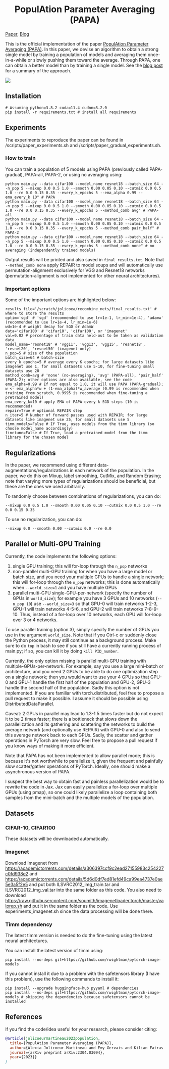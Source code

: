 <h1 align="center"> PopulAtion Parameter Averaging (PAPA) </h1>

<a href="https://arxiv.org/abs/2304.03094" target="_blank">Paper</a>, <a href="https://ajolicoeur.wordpress.com/papa" target="_blank">Blog</a> </h3>

This is the official implementation of the paper [PopulAtion Parameter Averaging (PAPA)](https://arxiv.org/abs/2304.03094). In this paper, we devise an algorithm to obtain a strong single model by training a population of models and averaging them once-in-a-while or slowly pushing them toward the average. Through PAPA, one can obtain a better model than by training a single model. See the [blog post](https://ajolicoeur.wordpress.com/papa) for a summary of the approach.

![](https://github.com/AlexiaJM/recombine_nets/blob/clean_for_release/assets/Old_Merging.gif)

## Installation

```
# Assuming python=3.8.2 cuda=11.4 cudnn=8.2.0
pip install -r requirements.txt # install all requirements
```

## Experiments

The experiments to reproduce the paper can be found in /scripts/paper_experiments.sh and /scripts/paper_gradual_experiments.sh.


### How to train

You can train a population of 5 models using PAPA (previously called PAPA-gradual), PAPA-all, PAPA-2, or using no averaging using:
```
python main.py --data cifar100 --model_name resnet18 --batch_size 64 --n_pop 5 --mixup 0.0 0.5 1.0 --smooth 0.00 0.05 0.10 --cutmix 0.0 0.5 1.0 --re 0.0 0.15 0.35 --every_k_epochs 5 --ema_alpha 0.99 --ema_every_k 10" # PAPA
python main.py --data cifar100 --model_name resnet18 --batch_size 64 --n_pop 5 --mixup 0.0 0.5 1.0 --smooth 0.00 0.05 0.10 --cutmix 0.0 0.5 1.0 --re 0.0 0.15 0.35 --every_k_epochs 5 --method_comb avg" # PAPA-all
python main.py --data cifar100 --model_name resnet18 --batch_size 64 --n_pop 5 --mixup 0.0 0.5 1.0 --smooth 0.00 0.05 0.10 --cutmix 0.0 0.5 1.0 --re 0.0 0.15 0.35 --every_k_epochs 5 --method_comb pair_half" # PAPA-2
python main.py --data cifar100 --model_name resnet18 --batch_size 64 --n_pop 5 --mixup 0.0 0.5 1.0 --smooth 0.00 0.05 0.10 --cutmix 0.0 0.5 1.0 --re 0.0 0.15 0.35 --every_k_epochs 5 --method_comb none" # no averaging (independently trained models)
```

Output results will be printed and also saved in `final_results.txt`. Note that ```--method_comb none``` apply REPAIR to model soups and 
will automatically use permutation-alignment exclusively for VGG and Resnet18 networks (permutation-alignment is not implemented for other neural architectures).

### Important options

Some of the important options are highlighted below:

```
results_file='/scratch/jolicoea/recombine_nets/final_results.txt' # where to store the results
optim='sgd' # 'sgd' (recommended to use lr=1e-1, lr_min=1e-4), 'adamw' (recommended to use lr=1e-4, lr_min=1e-6)
wd=1e-4 # weight decay for SGD or AdamW
data='cifar100' # 'cifar10', 'cifar100', or 'imagenet'
val=0.02 # percentage of train data held-out to be taken as validation data
model_name='resnet18' # 'vgg11', 'vgg13', 'vgg15', 'resnet18', 'resnet20', 'resnet50' (imagenet-only)
n_pop=5 # size of the population
batch_size=64 # batch-size
every_k_epochs=5 # average every K epochs; for large datasets like imagenet use 1, for small datasets use 5-10, for fine-tuning small datasets use 20
method_comb=avg # 'none' (no-averaging), 'avg' (PAPA-all), 'pair_half' (PAPA-2); other options are also available, see the code
ema_alpha=0.99 # If not equal to 1.0, it will use PAPA (PAPA-gradual); w <- ema_alpha*w + (1-ema_alpha)*w_average (0.99 is recommended when training from scratch, 0.9995 is recommended when fine-tuning a pretrained model)
ema_every_k=10 # apply EMA of PAPA every k SGD steps (10 is recommended)
repair=True # optional REPAIR step
n_iter=5 # Number of forward passes used with REPAIR; for large datasets like imagenet use 25, for small datasets use 5
timm_models=False # If True, uses models from the timm library (so choose model_name accordingly)
finetune=False # If True, load a pretrained model from the timm library for the chosen model
```


## Regularizations

In the paper, we recommend using different data-augmentations/regularizations in each network of the population. In the paper, we do this on Mixup, label smoothing, CutMix, and Random Erasing; note that varying more types of regularizations should be beneficial, but these are the ones we used arbitrarily.

To randomly choose between combinations of regularizations, you can do:
```
--mixup 0.0 0.5 1.0 --smooth 0.00 0.05 0.10 --cutmix 0.0 0.5 1.0 --re 0.0 0.15 0.35
```

To use no regularization, you can do:
```
--mixup 0.0 --smooth 0.00 --cutmix 0.0 --re 0.0
```


## Parallel or Multi-GPU Training

Currently, the code implements the following options:
1. single GPU training; this will for-loop through the ```n_pop``` networks
2. non-parallel multi-GPU training for when you have a large model or batch size, and you need your multiple GPUs to handle a single network; this will for-loop through the ```n_pop``` networks; this is done automatically when ```--world_size=1``` and you have multiple GPUs
3. parallel multi-GPU single-GPU-per-network (specify the number of GPUs in ```world_size```); for example you have 3 GPUs and 10 networks (```--n_pop 10```) use ```--world_size=3``` so that GPU-0 will train networks 1-2-3, GPU-1 will train networks 4-5-6, and GPU-2 will train networks 7-8-9-10. Thus, instead of a for-loop over 10 networks, each GPU will for-loop over 3 or 4 networks.

To use parallel training (option 3), simply specify the number of GPUs you use in the argument ```world_size```. Note that if you Ctrl-c or suddenly close the Python process, it may still continue as a background process. Make sure to do ```top``` in bash to see if you still have a currently running process of main.py; if so, you can kill it by doing ```kill PID_number```.

Currently, the only option missing is parallel multi-GPU training with multiple-GPUs-per-network. For example, say you use a large mini-batch or architecture, and you need 2 GPUs to be able to do one optimization step on a single network; then you would want to use your 4 GPUs so that GPU-0 and GPU-1 handle the first half of the population and GPU-2, GPU-3 handle the second half of the population. Sadly this option is not implemented. If you are familiar with torch.distributed, feel free to propose a pull request to make it possible. I assume it should be possible using DistributedDataParallel.

Caveat: 2 GPUs in parallel may lead to 1.3-1.5 times faster but do not expect it to be 2 times faster; there is a bottleneck that slows down the parallelization and its gathering and scattering the networks to build the average network (and optionally use REPAIR) with GPU-0 and also to send this average network back to each GPUs. Sadly, the scatter and gather operations in PyTorch are very slow. Feel free to propose a pull request if you know ways of making it more efficient.

Note that PAPA has not been implemented to allow parallel mode; this is because it's not worthwhile to parallelize it, given the frequent and painfully slow scatter/gather operations of PyTorch. Ideally, one should make a asynchronous version of PAPA.

I suspect the best way to obtain fast and painless parallelization would be to rewrite the code in Jax. Jax can easily parallelize a for-loop over multiple GPUs (using pmap), so one could likely parallelize a loop containing both samples from the mini-batch and the multiple models of the population.

## Datasets

### CIFAR-10, CIFAR100

These datasets will be downloaded automatically.

### Imagenet

Download Imagenet from https://academictorrents.com/details/a306397ccf9c2ead27155983c254227c0fd938e2 and https://academictorrents.com/details/5d6d0df7ed81efd49ca99ea4737e0ae5e3a5f2e5 and put both ILSVRC2012_img_train.tar and ILSVRC2012_img_val.tar into the same folder as this code. You also need to download https://raw.githubusercontent.com/soumith/imagenetloader.torch/master/valprep.sh and put it in the same folder as the code. Use experiments_imagenet.sh since the data processing will be done there.

### Timm dependency

The latest timm version is needed to do the fine-tuning using the latest neural architectures.

You can install the latest version of timm using:
```
pip install --no-deps git+https://github.com/rwightman/pytorch-image-models
```

If you cannot install it due to a problem with the safetensors library (I have this problem), use the following commands to install it:
```
pip install --upgrade huggingface-hub pyyaml # dependencies
pip install --no-deps git+https://github.com/rwightman/pytorch-image-models # skipping the dependencies because safetensors cannot be installed
```

## References

If you find the code/idea useful for your research, please consider citing:


```bib
@article{jolicoeurmartineau2023population,
  title={PopulAtion Parameter Averaging (PAPA)},
  author={Alexia Jolicoeur-Martineau and Emy Gervais and Kilian Fatras and Yan Zhang and Simon Lacoste-Julien},
  journal={arXiv preprint arXiv:2304.03094},
  year={2023}}
}
```
